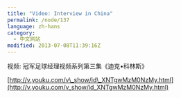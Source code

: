 ```yaml
---
title: "Video: Interview in China"
permalink: /node/137
language: zh-hans
category:
  - 中文网站
modified: 2013-07-08T11:39:16Z
---
```


视频: 冠军足球经理视频系列第三集《迪克•科林斯》

[http://v.youku.com/v\_show/id\_XNTgwMzM0NzMy.html](http://v.youku.com/v_show/id_XNTgwMzM0NzMy.html)

